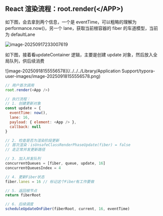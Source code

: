 ## React 渲染流程：root.render(\</APP>)

如下图，会去拿到两个信息，一个是 eventTime，可以粗略的理解为 performance.now()，另一个 lane，获取当前根容器的 fiber 的车道模型，当前为 defaultLane

![image-20250917233007619](/posts/react-source/image-20250917233007619.png)

如下图，接着看updateContainer 逻辑，主要是创建 update 对象，然后放入全局队列，供后续消费

![image-20250918155556578](/../../../Library/Application Support/typora-user-images/image-20250918155556578.png)

```js
// 用户首次调用
root.render(<App />)

// 执行流程：
// 1. 创建更新对象
const update = {
  eventTime: now(),
  lane: 16,
  payload: { element: <App /> },
  callback: null
}

// 2. 检查是否为渲染阶段更新
// 首次渲染：isUnsafeClassRenderPhaseUpdate(fiber) = false
// 走正常并发更新路径

// 3. 加入并发队列
concurrentQueues = [fiber, queue, update, 16]
concurrentQueuesIndex = 4

// 4. 更新Fiber状态
fiber.lanes = 16 // 标记这个Fiber有工作要做

// 5. 返回根节点
return fiberRoot

// 6. 后续调度
scheduleUpdateOnFiber(fiberRoot, current, 16, eventTime)
```
